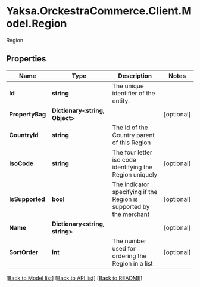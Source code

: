 # Yaksa.OrckestraCommerce.Client.Model.Region
Region

## Properties

Name | Type | Description | Notes
------------ | ------------- | ------------- | -------------
**Id** | **string** | The unique identifier of the entity. | 
**PropertyBag** | **Dictionary&lt;string, Object&gt;** |  | [optional] 
**CountryId** | **string** | The Id of the Country parent of this Region | 
**IsoCode** | **string** | The four letter iso code identifying the Region uniquely | [optional] 
**IsSupported** | **bool** | The indicator specifying if the Region is supported by the merchant | [optional] 
**Name** | **Dictionary&lt;string, string&gt;** |  | [optional] 
**SortOrder** | **int** | The number used for ordering the Region in a list | [optional] 

[[Back to Model list]](../README.md#documentation-for-models) [[Back to API list]](../README.md#documentation-for-api-endpoints) [[Back to README]](../README.md)

